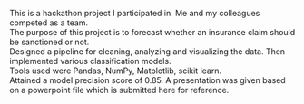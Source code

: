 This is a hackathon project I participated in. Me and my colleagues competed as a team. <br>
The purpose of this project is to forecast whether an insurance claim should be sanctioned or not. <br>
Designed a pipeline for cleaning, analyzing and visualizing the data. Then implemented various classification models. <br>
Tools used were Pandas, NumPy, Matplotlib, scikit learn. <br>
Attained a model precision score of 0.85. 
A presentation was given based on a powerpoint file which is submitted here for reference.
